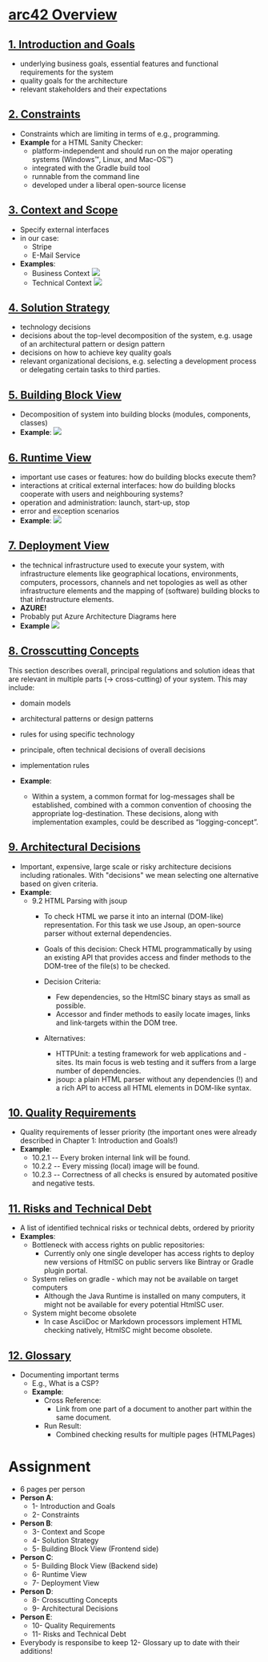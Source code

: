 # [arc42 Overview](https://arc42.org/overview)
## [1. Introduction and Goals](https://docs.arc42.org/section-1/)
- underlying business goals, essential features and functional requirements for the system
- quality goals for the architecture
- relevant stakeholders and their expectations

## [2. Constraints](https://docs.arc42.org/section-2/)
- Constraints which are limiting in terms of e.g., programming.
- **Example** for a HTML Sanity Checker:
    - platform-independent and should run on the major operating systems (Windows™, Linux, and Mac-OS™)
    - integrated with the Gradle build tool
    - runnable from the command line
    - developed under a liberal open-source license

## [3. Context and Scope](https://docs.arc42.org/section-3/)
- Specify external interfaces 
- in our case:
  -  Stripe
  -  E-Mail Service
-  **Examples**: 
   -  Business Context 
  ![](https://docs.arc42.org/images/examples/mama/3-Mama-Business-Context.png)
   - Technical Context 
  ![](https://docs.arc42.org/images/examples/htmlsc/3-hsc-technical-context.png) 

## [4. Solution Strategy](https://docs.arc42.org/section-4/)
- technology decisions
- decisions about the top-level decomposition of the system, e.g. usage of an architectural pattern or design pattern
- decisions on how to achieve key quality goals
- relevant organizational decisions, e.g. selecting a development process or delegating certain tasks to third parties.

## [5. Building Block View](https://docs.arc42.org/section-5/)
- Decomposition of system into building blocks (modules, components, classes)
- **Example**:
    ![](https://docs.arc42.org/images/examples/htmlsc/5-whitebox-hsc-level-1.png)

## [6. Runtime View](https://docs.arc42.org/section-6/)
- important use cases or features: how do building blocks execute them?
- interactions at critical external interfaces: how do building blocks cooperate with users and neighbouring systems?
- operation and administration: launch, start-up, stop
- error and exception scenarios
- **Example**:
    ![](https://docs.arc42.org/images/examples/mama/9-getRawFile.png)

## [7. Deployment View](https://docs.arc42.org/section-7/)
- the technical infrastructure used to execute your system, with infrastructure elements like geographical locations, environments, computers, processors, channels and net topologies as well as other infrastructure elements and
the mapping of (software) building blocks to that infrastructure elements.
- **AZURE!**
- Probably put Azure Architecture Diagrams here
- **Example**
    ![](https://docs.arc42.org/images/examples/htmlsc/7_1-deployment.png)

## [8. Crosscutting Concepts](https://docs.arc42.org/section-8/)
This section describes overall, principal regulations and solution ideas that are relevant in multiple parts (→ cross-cutting) of your system. This may include:
- domain models
- architectural patterns or design patterns
- rules for using specific technology
- principale, often technical decisions of overall decisions
- implementation rules

- **Example**:
  - Within a system, a common format for log-messages shall be established, combined with a common convention of choosing the appropriate log-destination. These decisions, along with implementation examples, could be described as “logging-concept”.

## [9. Architectural Decisions](https://docs.arc42.org/section-9/)
- Important, expensive, large scale or risky architecture decisions including rationales. With "decisions" we mean selecting one alternative based on given criteria.
- **Example**:
  - 9.2 HTML Parsing with jsoup
    - To check HTML we parse it into an internal (DOM-like) representation. For this task we use Jsoup, an open-source parser without external dependencies.

    - Goals of this decision: Check HTML programmatically by using an existing API that provides access and finder methods to the DOM-tree of the file(s) to be checked.

    - Decision Criteria:
        - Few dependencies, so the HtmlSC binary stays as small as possible.
        - Accessor and finder methods to easily locate images, links and link-targets within the DOM tree.
    - Alternatives:

        - HTTPUnit: a testing framework for web applications and -sites. Its main focus is web testing and it suffers from a large number of dependencies.
        - jsoup: a plain HTML parser without any dependencies (!) and a rich API to access all HTML elements in DOM-like syntax.

## [10. Quality Requirements](https://docs.arc42.org/section-10/)
- Quality requirements of lesser priority (the important ones were already described in Chapter 1: Introduction and Goals!)
- **Example**:
    - 10.2.1 -- Every broken internal link will be found.
    - 10.2.2 -- Every missing (local) image will be found.
    - 10.2.3 -- Correctness of all checks is ensured by automated positive and negative tests. 

## [11. Risks and Technical Debt](https://docs.arc42.org/section-11/)
- A list of identified technical risks or technical debts, ordered by priority
- **Examples**:
  - Bottleneck with access rights on public repositories:
    - Currently only one single developer has access rights to deploy new versions of HtmlSC on public servers like Bintray or Gradle plugin portal.
  - System relies on gradle - which may not be available on target computers
    - Although the Java Runtime is installed on many computers, it might not be available for every potential HtmlSC user.
  - System might become obsolete
    - In case AsciiDoc or Markdown processors implement HTML checking natively, HtmlSC might become obsolete.

## [12. Glossary](https://docs.arc42.org/section-12/)
- Documenting important terms
  - E.g., What is a CSP?
  - **Example**:
    - Cross Reference:
      - Link from one part of a document to another part within the same document.
    - Run Result:
      - Combined checking results for multiple pages (HTMLPages)

# Assignment
- 6 pages per person
- **Person A**:
  - 1- Introduction and Goals
  - 2- Constraints
- **Person B**:
  - 3- Context and Scope
  - 4- Solution Strategy
  - 5- Building Block View (Frontend side)
- **Person C**:
  - 5- Building Block View (Backend side)
  - 6- Runtime View
  - 7- Deployment View
- **Person D**:
  - 8- Crosscutting Concepts
  - 9- Architectural Decisions
- **Person E**:
  - 10- Quality Requirements
  - 11- Risks and Technical Debt
- Everybody is responsibe to keep 12- Glossary up to date with their additions!
